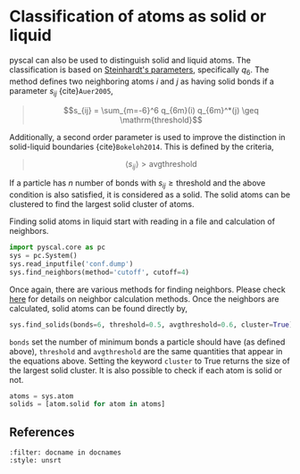 # Classification of atoms as solid or liquid

pyscal can also be used to distinguish solid and liquid atoms. The
classification is based on [Steinhardt\'s
parameters](https://pyscal.readthedocs.io/en/latest/steinhardtparameters.html),
specifically $q_6$. The method defines two neighboring atoms $i$ and $j$
as having solid bonds if a parameter $s_{ij}$ {cite}`Auer2005`,

> $$s_{ij} = \sum_{m=-6}^6 q_{6m}(i) q_{6m}^*(j) \geq \mathrm{threshold}$$

Additionally, a second order parameter is used to improve the
distinction in solid-liquid boundaries {cite}`Bokeloh2014`. This is defined by the
criteria,

> $$\langle s_{ij} \rangle > \mathrm{avgthreshold}$$

If a particle has $n$ number of bonds with
$s_{ij} \geq \mathrm{threshold}$ and the above condition is also
satisfied, it is considered as a solid. The solid atoms can be clustered
to find the largest solid cluster of atoms. 

Finding solid atoms in liquid start with reading in a file and
calculation of neighbors.

``` python
import pyscal.core as pc
sys = pc.System()
sys.read_inputfile('conf.dump')
sys.find_neighbors(method='cutoff', cutoff=4)
```

Once again, there are various methods for finding neighbors. Please
check
[here](../part2/intro.md)
for details on neighbor calculation methods. Once the neighbors are
calculated, solid atoms can be found directly by,

``` python
sys.find_solids(bonds=6, threshold=0.5, avgthreshold=0.6, cluster=True)
```

`bonds` set the number of minimum bonds a particle should have (as
defined above), `threshold` and `avgthreshold` are the same quantities
that appear in the equations above. Setting the keyword `cluster` to
True returns the size of the largest solid cluster. It is also possible
to check if each atom is solid or not.

``` python
atoms = sys.atom
solids = [atom.solid for atom in atoms]
```

## References

```{bibliography} ../references.bib
:filter: docname in docnames
:style: unsrt
```